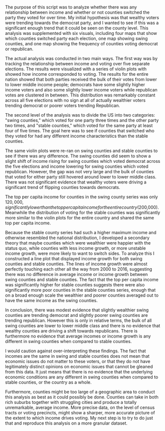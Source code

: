 The purpose of this script was to analyze whether there was any relationship between income and whether or not counties switched the party they voted for over time. My initial hypothesis was that wealthy voters were trending towards the democrat party, and I wanted to see if this was a significant enough trend that it could be seen on the county level.  This analysis was supplemented with six visuals, including four maps that show which counties switched party each election, one map showing swing counties, and one map showing the frequency of counties voting democrat or republican.

The actual analysis was conducted in two main ways.  The first way was by tracking the relationship between income and voting over five separate elections.  The results were visualized with a series of violin plots with showed how income corresponded to voting.  The results for the entire nation showed that both parties received the bulk of their votes from lower to lower middle income people; democrats have some slightly higher income voters and also some slightly lower income voters while republican votes are clustered in between.  This distribution was remarkably constant across all five elections with no sign at all of actually wealthier voters trending democrat or poorer voters trending Republican.

The second level of the analysis was to divide the US into two categories: "swing counties," which voted for one party three times and the other party two times, and "stable counties," which voted for the same party at least four of five times.  The goal here was to see if counties that switched who they voted for had any different income characteristics than the stable counties.

The same violin plots were re-ran on swing counties and stable counties to see if there was any difference.  The swing counties did seem to show a slight shift of income rising for swing counties which voted democrat across the five elections and income lowering for swing counties which voted republican.  However, the gap was not very large and the bulk of counties that voted for either party still hovered around lower to lower middle class.  There was not significant evidence that wealthy voters were driving a significant trend of flipping counties towards democrats.

The top per capita income for counties in the swing county series was only $120,000, significantly lower than the top per capita income for the entire country ($200,000).  Meanwhile the distribution of voting for the stable counties was significantly more similar to the violin plots for the entire country and shared the same top per capita income.

Because the stable county series had such a higher maximum income and otherwise resembled the national distribution, I developed a secondary theory that maybe counties which were wealthier were happier with the status quo, while counties with less income growth, or more unstable income growth, were more likely to want to switch sides.  To analyze this I constructed a line plot that displayed income growth for both swing counties and stable counties.  The lines of income growth were almost perfectly touching each other all the way from 2000 to 2016, suggesting there was no difference in average income or income growth between swing counties and stable counties.  The fact that the top per capita income was significantly higher for stable counties suggests there were also significantly more poor counties in the stable counties series, enough that on a broad enough scale the wealthier and poorer counties averaged out to have the same income as the swing counties.

In conclusion, there was modest evidence that slightly wealthier swing counties are trending democrat and slightly poorer swing counties are trending republican.  However this is only in relative terms, the bulk of all swing counties are lower to lower middle class and there is no evidence that wealthy counties are driving a shift towards republicans.  There is furthermore no evidence that average incomes or income growth is any different in swing counties when compared to stable counties.

I would caution against over-interpreting these findings.  The fact that incomes are the same in swing and stable counties does not mean that economic issues do not matter to these voters, or that they do not have legitimately distinct opinions on economic issues that cannot be gleaned from this data.  It just means that there is no evidence that the underlying economic conditions are any different in swing counties when compared to stable counties, or the country as a whole.

Furthermore, counties might be too large of a geographic area to conduct this analysis as best as it could possibly be done.  Counties can take in both rich suburbs together with struggling cities and produce a totally unremarkable, average income.  More precise data, on the level of census tracts or voting precincts, might show a sharper, more accurate picture of the extent to which income drives voting.  My next step is to try to do just that and reproduce this analysis on a more granular dataset.
